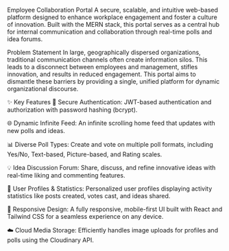 Employee Collaboration Portal
A secure, scalable, and intuitive web-based platform designed to enhance workplace engagement and foster a culture of innovation. Built with the MERN stack, this portal serves as a central hub for internal communication and collaboration through real-time polls and idea forums.

Problem Statement
In large, geographically dispersed organizations, traditional communication channels often create information silos. This leads to a disconnect between employees and management, stifles innovation, and results in reduced engagement. This portal aims to dismantle these barriers by providing a single, unified platform for dynamic organizational discourse.

✨ Key Features
🔐 Secure Authentication: JWT-based authentication and authorization with password hashing (bcrypt).

🌐 Dynamic Infinite Feed: An infinite scrolling home feed that updates  with new polls and ideas.

📊 Diverse Poll Types: Create and vote on multiple poll formats, including Yes/No, Text-based, Picture-based, and Rating scales.

💡 Idea Discussion Forum: Share, discuss, and refine innovative ideas with real-time liking and commenting features.

👤 User Profiles & Statistics: Personalized user profiles displaying activity statistics like posts created, votes cast, and ideas shared.

📱 Responsive Design: A fully responsive, mobile-first UI built with React and Tailwind CSS for a seamless experience on any device.

☁️ Cloud Media Storage: Efficiently handles image uploads for profiles and polls using the Cloudinary API.
